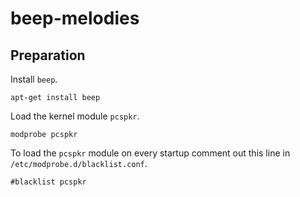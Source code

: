 # beep-melodies

## Preparation

Install `beep`.

    apt-get install beep

Load the kernel module `pcspkr`.

    modprobe pcspkr 

To load the `pcspkr` module on every startup comment out this line in
`/etc/modprobe.d/blacklist.conf`. 

    #blacklist pcspkr
